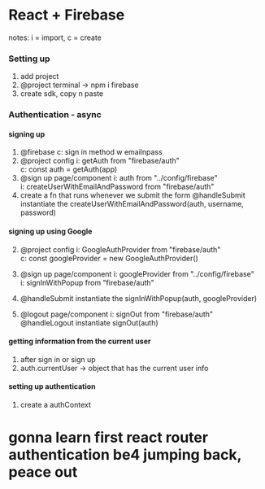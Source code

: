 # React + Firebase

notes: i = import, c = create

### Setting up

1. add project
2. @project terminal -> npm i firebase
3. create sdk, copy n paste

### Authentication - async

#### signing up

1. @firebase
   c: sign in method w emailnpass
2. @project config
   i: getAuth from "firebase/auth" <br>
   c: const auth = getAuth(app)
3. @sign up page/component
   i: auth from "../config/firebase"<br>
   i: createUserWithEmailAndPassword from "firebase/auth"
4. create a fn that runs whenever we submit the form
   @handleSubmit instantiate the createUserWithEmailAndPassword(auth, username, password)

#### signing up using Google

2. @project config
   i: GoogleAuthProvider from "firebase/auth"<br>
   c: const googleProvider = new GoogleAuthProvider()
3. @sign up page/component
   i: googleProvider from "../config/firebase"<br>
   i: signInWithPopup from "firebase/auth"
4. @handleSubmit instantiate the signInWithPopup(auth, googleProvider)

5. @logout page/component
   i: signOut from "firebase/auth"
   @handleLogout instantiate signOut(auth)

#### getting information from the current user

1. after sign in or sign up
2. auth.currentUser -> object that has the current user info

#### setting up authentication

1. create a authContext

# gonna learn first react router authentication be4 jumping back, peace out
